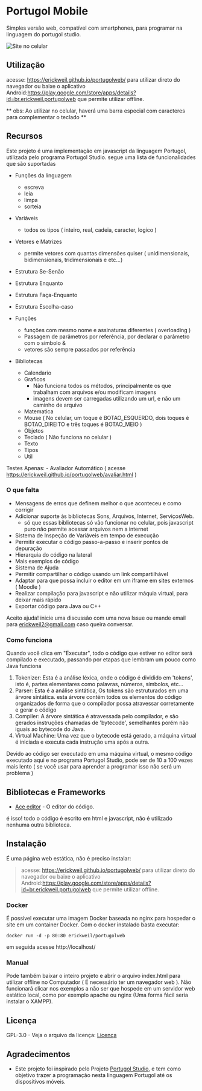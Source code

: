 # Portugol Mobile
Simples versão web, compatível com smartphones, para programar na linguagem do portugol studio.


![Site no celular](celular.jpeg)

## Utilização

acesse: <a>https://erickweil.github.io/portugolweb/</a> para utilizar direto do navegador
ou baixe o aplicativo Android:<a>https://play.google.com/store/apps/details?id=br.erickweil.portugolweb</a> que permite utilizar offline.

** obs: Ao utilizar no celular, haverá uma barra especial com caracteres para complementar o teclado **

## Recursos

Este projeto é uma implementação em javascript da linguagem Portugol, utilizada pelo programa Portugol Studio.
segue uma lista de funcionalidades que são suportadas

- Funções da linguagem
	- escreva
	- leia
	- limpa
	- sorteia
- Variáveis
	- todos os tipos ( inteiro, real, cadeia, caracter, logico )
- Vetores e Matrizes
	- permite vetores com quantas dimensões quiser ( unidimensionais, bidimensionais, tridimensionais e etc...)
- Estrutura Se-Senão
- Estrutura Enquanto
- Estrutura Faça-Enquanto
- Estrutura Escolha-caso

- Funções
	- funções com mesmo nome e assinaturas diferentes ( overloading )
	- Passagem de parâmetros por referência, por declarar o parâmetro com o símbolo &
	- vetores são sempre passados por referência

- Bibliotecas
	- Calendario
	- Graficos
		- Não funciona todos os métodos, principalmente os que trabalham com arquivos e/ou modificam imagens
		- imagens devem ser carregadas utilizando um url, e não um caminho de arquivo
	- Matematica
	- Mouse ( No celular, um toque é BOTAO_ESQUERDO, dois toques é BOTAO_DIREITO e três toques é BOTAO_MEIO )
	- Objetos
	- Teclado ( Não funciona no celular )
	- Texto
	- Tipos
	- Util
	
Testes Apenas:
	- Avaliador Automático ( acesse https://erickweil.github.io/portugolweb/avaliar.html )
	
### O que falta
	
- Mensagens de erros que definem melhor o que aconteceu e como corrigir
- Adicionar suporte às bibliotecas Sons, Arquivos, Internet, ServiçosWeb.
	- só que essas bibliotecas só vão funcionar no celular, pois javascript puro não permite acessar arquivos nem a internet
- Sistema de Inspeção de Variáveis em tempo de execução
- Permitir executar o código passo-a-passo e inserir pontos de depuração
- Hierarquia do código na lateral
- Mais exemplos de código
- Sistema de Ajuda
- Permitir compartilhar o código usando um link compartilhável
- Adaptar para que possa incluir o editor em um iframe em sites externos ( Moodle )
- Realizar compilação para javascript e não utilizar máquia virtual, para deixar mais rápido
- Exportar código para Java ou C++

Aceito ajuda! 
  inicie uma discussão com uma nova Issue ou mande email para erickweil2@gmail.com caso queira conversar.

### Como funciona

Quando você clica em "Executar", todo o código que estiver no editor será compilado e executado, passando por etapas que lembram um pouco como Java funciona

1. Tokenizer: 
	Esta é a análise léxica, onde o código é dividido em 'tokens', isto é, partes elementares como palavras, números, símbolos, etc... 
2. Parser:
	Esta é a análise sintática, Os tokens são estruturados em uma árvore sintática. esta árvore contém todos os elementos do código organizados de forma que o compilador possa atravessar corretamente e gerar o código
3. Compiler:
	A árvore sintática é atravessada pelo compilador, e são gerados instruções chamadas de 'bytecode', semelhantes porém não iguais ao bytecode do Java.
4. Virtual Machine:
	Uma vez que o bytecode está gerado, a máquina virtual é iniciada e executa cada instrução uma após a outra.
	
Devido ao código ser executado em uma máquina virtual, o mesmo código executado aqui e no programa Portugol Studio, pode ser de 10 a 100 vezes mais lento ( se você usar para aprender a programar isso não será um problema )

  
## Bibliotecas e Frameworks

* [Ace editor](https://github.com/ajaxorg/ace) - O editor do código.

é isso! todo o código é escrito em html e javascript, não é utilizado nenhuma outra biblioteca.

## Instalação

É uma página web estática, não é preciso instalar:

> acesse: <a>https://erickweil.github.io/portugolweb/</a> para utilizar direto do navegador
> ou baixe o aplicativo Android:<a>https://play.google.com/store/apps/details?id=br.erickweil.portugolweb</a> que permite utilizar offline.

### Docker

É possível executar uma imagem Docker baseada no nginx para hospedar o site em um container Docker.
Com o docker instalado basta executar:
```
docker run -d -p 80:80 erickweil/portugolweb
```

em seguida acesse http://localhost/

### Manual

Pode também baixar o inteiro projeto e abrir o arquivo index.html para utilizar offline no Computador ( É necessário ter um navegador web ). Não funcionará clicar nos exemplos a não ser que hospede em um servidor web estático local, como por exemplo apache ou nginx (Uma forma fácil seria instalar o XAMPP).

## Licença 

GPL-3.0 - Veja o arquivo da licença: [Licença](LICENSE)

## Agradecimentos

* Este projeto foi inspirado pelo Projeto [Portugol Studio](https://github.com/UNIVALI-LITE/Portugol-Studio), e tem como objetivo trazer a programação nesta linguagem Portugol até os dispositivos móveis.